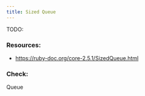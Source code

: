 ```yaml
---
title: Sized Queue
---
```


TODO:


### Resources:
- https://ruby-doc.org/core-2.5.1/SizedQueue.html

### Check:
Queue
